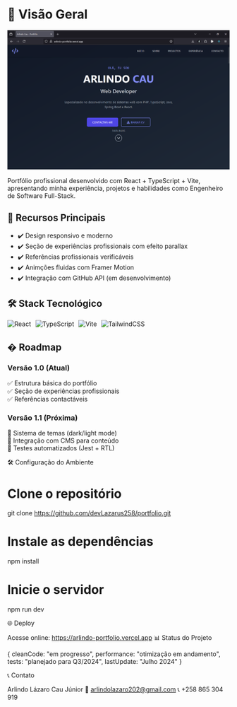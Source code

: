 # 📌 Visão Geral

![Screenshot da Tela Inicial](./screenshot.png) <!-- Adicione o caminho correto para sua imagem -->

Portfólio profissional desenvolvido com React + TypeScript + Vite, apresentando minha experiência, projetos e habilidades como Engenheiro de Software Full-Stack.

## 🚀 Recursos Principais
- ✔️ Design responsivo e moderno  
- ✔️ Seção de experiências profissionais com efeito parallax  
- ✔️ Referências profissionais verificáveis  
- ✔️ Animções fluidas com Framer Motion  
- ✔️ Integração com GitHub API (em desenvolvimento)  

## 🛠️ Stack Tecnológico
<div style="display: flex; gap: 10px; margin: 15px 0;">
  <img src="https://img.shields.io/badge/React-20232A?style=for-the-badge&logo=react" alt="React">
  <img src="https://img.shields.io/badge/TypeScript-3178C6?style=for-the-badge&logo=typescript" alt="TypeScript">
  <img src="https://img.shields.io/badge/Vite-646CFF?style=for-the-badge&logo=vite" alt="Vite">
  <img src="https://img.shields.io/badge/Tailwind_CSS-38B2AC?style=for-the-badge&logo=tailwind-css" alt="TailwindCSS">
</div>

## � Roadmap

### Versão 1.0 (Atual)
✅ Estrutura básica do portfólio  
✅ Seção de experiências profissionais  
✅ Referências contactáveis  

### Versão 1.1 (Próxima)
🔲 Sistema de temas (dark/light mode)  
🔲 Integração com CMS para conteúdo  
🔲 Testes automatizados (Jest + RTL)  

🛠️ Configuração do Ambiente

# Clone o repositório
git clone https://github.com/devLazarus258/portfolio.git

# Instale as dependências
npm install

# Inicie o servidor
npm run dev

🌐 Deploy

Acesse online: https://arlindo-portfolio.vercel.app
📊 Status do Projeto

{
  cleanCode: "em progresso", 
  performance: "otimização em andamento",
  tests: "planejado para Q3/2024",
  lastUpdate: "Julho 2024"
}

📞 Contato

Arlindo Lázaro Cau Júnior
📧 arlindolazaro202@gmail.com
📞 +258 865 304 919

